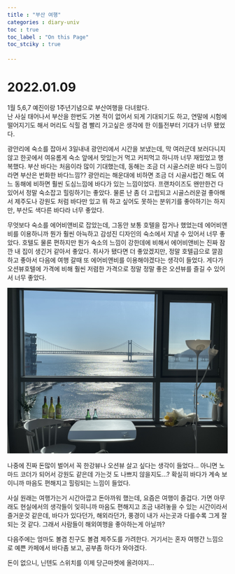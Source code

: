 ```yaml
---
title : "부산 여행"
categories : diary-univ
toc : true
toc_label : "On this Page"
toc_stciky : true

---
```

# 2022.01.09
1월 5,6,7 예진이랑 1주년기념으로 부산여행을 다녀왔다.         
난 사실 태어나서 부산을 한번도 가본 적이 없어서 되게 기대되기도 하고, 연말에 시험에 떨어지기도 해서 머리도 식힐 겸 빨리 가고싶은 생각에 한 이틀전부터 기대가 너무 됐었다. 

광안리에 숙소를 잡아서 3일내내 광안리에서 시간을 보냈는데, 막 여러군데 보러다니지 않고 한곳에서 여유롬게 숙소 앞에서 맛있는거 먹고 커피먹고 하니까 너무 재밌었고 행복했다. 부산 바다는 처음이라 많이 기대했는데, 동해는 조금 더 시골스러운 바다 느낌이라면 부산은 번화한 바다느낌?? 광안리는 해운대에 비하면 조금 더 시골시럽긴 해도 여느 동해에 비하면 훨씬 도심느낌에 바다가 있는 느낌이었다. 프랜차이즈도 왠만한건 다있어서 정말 숙소잡고 힐링하기는 좋았다. 물론 난 좀 더 고립되고 시골스러운걸 좋아해서 제주도나 강원도 처럼 바다만 있고 뭐 하고 싶어도 못하는 분위기를 좋아하기는 하지만, 부산도 색다른 바다라 너무 좋았다. 

무엇보다 숙소를 에어비앤비로 잡았는데, 그동안 보통 호텔을 잡거나 했었는데 에어비앤비를 이용하니까 뭔가 훨씬 아늑하고 감성진 디자인의 숙소에서 지낼 수 있어서 너무 좋았다. 호텔도 물론 편하지만 뭔가 숙소의 느낌이 강한데에 비해서 에어비앤비는 진짜 잠깐 내 집이 생긴거 같아서 좋았다. 취사가 됐다면 더 좋았겠지만, 정말 호텔급으로 깔끔하고 좋아서 다음에 여행 갈때 또 에어비앤비를 이용해야겠다는 생각이 들었다. 게다가 오션뷰호텔에 가격에 비해 훨씬 저렴한 가격으로 정말 정말 좋은 오션뷰를 즐길 수 있어서 너무 좋았다. 

![오션뷰 사진](/assets/images/life/busanTrip/image.jpg)
 
나중에 진짜 돈많이 벌어서 꼭 한강뷰나 오션뷰 살고 싶다는 생각이 들었다... 아니면 노마드 코더가 되어서 강원도 같은데 가는것 도 나쁘지 않을지도...? 확실히 바다가 계속 보이니까 마음도 편해지고 힐링되는 느낌이 들었다.

사실 원래는 여행가는거 시간아깝고 돈아까워 했는데, 요즘은 여행이 즐겁다. 가면 아무래도 현실에서의 생각들이 잊히니까 마음도 편해지고 조금 내려놓을 수 있는 시간이라서 즐거운것 같은데, 바다가 있다던가, 해외라던가, 풍경이 내가 사는곳과 다를수록 그게 잘되는 것 같다. 그래서 사람들이 해외여행을 좋아하는게 아닐까? 

다음주에는 엄마도 볼겸 친구도 볼겸 제주도를 가려한다. 거기서는 혼자 여행간 느낌으로 예쁜 카페에서 바다좀 보고, 공부좀 하다가 와야겠다.

돈이 없으니, 닌텐도 스위치를 이제 당근마켓에 올려야지...
